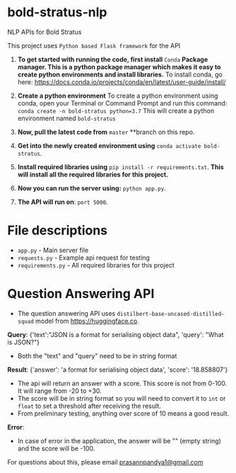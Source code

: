 # bold-stratus-nlp
NLP APIs for Bold Stratus

This project uses `Python based Flask framework` for the API

1. **To get started with running the code, first install** `Conda` **Package manager. This is a python package manager which makes it easy to create python environments and install libraries.**
To install conda, go here: https://docs.conda.io/projects/conda/en/latest/user-guide/install/

2. **Create a python environment**
To create a python environment using conda, open your Terminal or Command Prompt and run this command:
`conda create -n bold-stratus python=3.7`
This will create a python environment named `bold-stratus`

3. **Now, pull the latest code from** `master` **branch on this repo. 

4. **Get into the newly created environment using** `conda activate bold-stratus`.

5. **Install required libraries using** `pip install -r requirements.txt`. **This will install all the required libraries for this project.**

6. **Now you can run the server using:** `python app.py`.

8. **The API will run on**: `port 5000`. 


# File descriptions
- `app.py` - Main server file
- `requests.py` - Example api request for testing
- `requirements.py` - All required libraries for this project

# Question Answering API
- The question answering API uses `distilbert-base-uncased-distilled-squad` model from https://huggingface.co. 

**Query**: 
{'text':"JSON is a format for serialising object data", 'query': "What is JSON?"}
- Both the "text" and "query" need to be in string format

**Result**: 
{'answer': 'a format for serialising object data', 'score': '18.858807'}

- The api will return an answer with a score. This score is not from 0-100. It will range from -20 to +30. 
- The score will be in string format so you will need to convert it to `int` or `float` to set a threshold after receiving the result. 
- From preliminary testing, anything over score of 10 means a good result. 

**Error**:
- In case of error in the application, the answer will be "" (empty string) and the score will be -100. 

For questions about this, please email prasannpandya1@gmail.com


